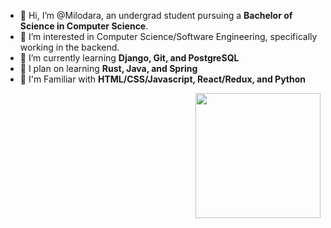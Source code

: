 - 👋 Hi, I’m @Milodara, an undergrad student pursuing a **Bachelor of Science in Computer Science**.
- 👀 I’m interested in Computer Science/Software Engineering, specifically working in the backend.
- 🌱 I’m currently learning **Django, Git, and PostgreSQL** 
- :frog: I plan on learning **Rust, Java, and Spring**
- 💞️ I'm Familiar with **HTML/CSS/Javascript, React/Redux, and Python** 
<img align='right' src='https://thumbs.gfycat.com/VainTiredCaudata-max-1mb.gif' width='200"'>


<!---
Milodara/Milodara is a ✨ special ✨ repository because its `README.md` (this file) appears on your GitHub profile.
You can click the Preview link to take a look at your changes.
--->
